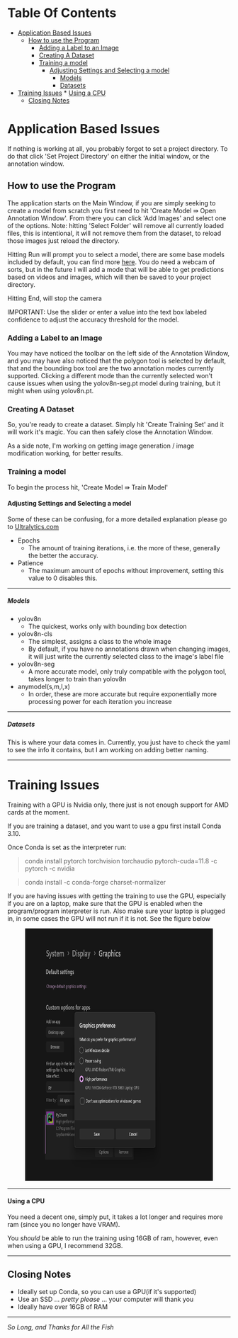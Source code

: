 # Table Of Contents

* [Application Based Issues](#application-based-issues)
  * [How to use the Program](#how-to-use-the-program)
    * [Adding a Label to an Image](#adding-a-label-to-an-image)
    * [Creating A Dataset](#creating-a-dataset)
    * [Training a model](#training-a-model)
      * [Adjusting Settings and Selecting a model](#adjusting-settings-and-selecting-a-model)
        * [Models](#models)
        * [Datasets](#datasets)
* [Training Issues](#training-issues)
      * [Using a CPU](#using-a-cpu-)
  * [Closing Notes](#closing-notes)


  
# Application Based Issues


<p>
If nothing is working at all, you probably forgot to set a project directory. To do that click 'Set Project Directory'
on either the initial window, or the annotation window.
</p>

## How to use the Program

<p>
The application starts on the Main Window, if you are simply seeking to create a model from scratch you first need
to hit 'Create Model &rAarr; Open Annotation Window'. From there you can click 'Add Images' and select one of the 
options. Note: hitting 'Select Folder' will remove all currently loaded files, this is intentional, it will not
remove them from the dataset, to reload those images just reload the directory.
</p>
<p>Hitting Run will prompt you to select a model, there are some base models included by default, you can
find more  <a href=https://docs.ultralytics.com/models/yolov8/#supported-tasks-and-modes>here</a>. You do need
a webcam of sorts, but in the future I will add a mode that will be able to get predictions based on videos
and images, which will then be saved to your project directory.</p>
<p>Hitting End, will stop the camera</p>
<P>IMPORTANT: Use the slider or enter a value into the text box labeled confidence to adjust the accuracy threshold
for the model.</P>

### Adding a Label to an Image


<p>
You may have noticed the toolbar on the left side of the Annotation Window, and you may have also noticed that
the polygon tool is selected by default, that and the bounding box tool are the two annotation modes currently supported.
Clicking a different mode than the currently selected won't cause issues when using the yolov8n-seg.pt model during
training, but it might when using yolov8n.pt.
</p>

### Creating A Dataset
<p>So, you're ready to create a dataset. Simply hit 'Create Training Set' and it will work it's magic. You can then
safely close the Annotation Window.</p>
<p>As a side note, I'm working on getting image generation / image modification working, for better results.</p>

### Training a model
<p>To begin the process hit, 'Create Model &rAarr; Train Model'</p> 

#### Adjusting Settings and Selecting a model
<p>Some of these can be confusing, for a more detailed explanation please go to 
<a href=https://docs.ultralytics.com/models/yolov8/#supported-tasks-and-mode>Ultralytics.com</a></p>


* Epochs
  * The amount of training iterations, i.e. the more of these, generally the better the accuracy.
* Patience
  * The maximum amount of epochs without improvement, setting this value to 0 disables this.

***

##### Models
* yolov8n
  * The quickest, works only with bounding box detection
* yolov8n-cls
  * The simplest, assigns a class to the whole image
  * By default, if you have no annotations drawn when changing images, it will just write the currently selected class to the image's label file
* yolov8n-seg
  * A more accurate model, only truly compatible with the polygon tool, takes longer to train than yolov8n
* anymodel(s,m,l,x)
  * In order, these are more accurate but require exponentially more processing power for each iteration you increase

***

##### Datasets
<p>This is where your data comes in. Currently, you just have to check the yaml to see the info it contains, but
I am working on adding better naming.</p>

***
# Training Issues

<p>Training with a GPU is Nvidia only, there just is not enough support for AMD cards at the moment.</p>
<p>If you are training a dataset, and you want to use a gpu first install Conda 3.10.</p>
<p>Once Conda is set as the interpreter run:</p>

>conda install pytorch torchvision torchaudio pytorch-cuda=11.8 -c pytorch -c nvidia

>conda install -c conda-forge charset-normalizer

<p>If you are having issues with getting the training to use the GPU, especially if you are on a laptop, make
sure that the GPU is enabled when the program/program interpreter is run. Also make sure your laptop is plugged in, 
in some cases the GPU will not run if it is not. See the figure below</p>

<figure>
    <img src="img.png" width="714" height="570"
        alt="Set High Performance Mode in Windows"
    >
</figure>

***

#### Using a CPU 
<p>You need a decent one, simply put, it takes a lot longer and requires more ram (since you no longer have VRAM).</p>
<P> You <i>should</i> be able to run the training using 16GB of ram, however, even when using a GPU, I recommend 32GB.</P>

***

## Closing Notes
* Ideally set up Conda, so you can use a GPU(if it's supported)
* Use an SSD ... <i>pretty please</i> ... your computer will thank you
* Ideally have over 16GB of RAM

***
_So Long, and Thanks for All the Fish_



